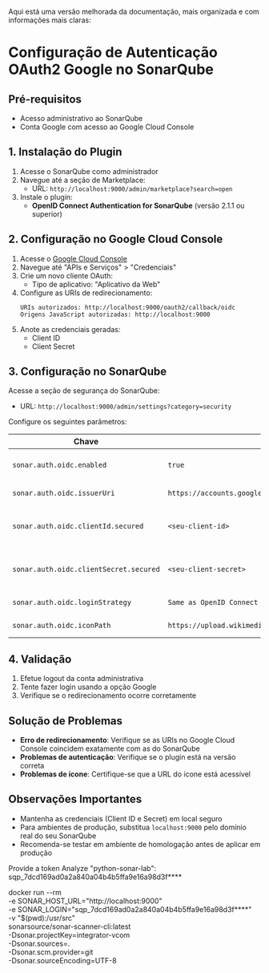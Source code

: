Aqui está uma versão melhorada da documentação, mais organizada e com informações mais claras:

# Configuração de Autenticação OAuth2 Google no SonarQube

## Pré-requisitos
- Acesso administrativo ao SonarQube
- Conta Google com acesso ao Google Cloud Console

## 1. Instalação do Plugin
1. Acesse o SonarQube como administrador
2. Navegue até a seção de Marketplace:
   - URL: `http://localhost:9000/admin/marketplace?search=open`
3. Instale o plugin:
   - **OpenID Connect Authentication for SonarQube** (versão 2.1.1 ou superior)

## 2. Configuração no Google Cloud Console
1. Acesse o [Google Cloud Console](https://console.cloud.google.com/)
2. Navegue até "APIs e Serviços" > "Credenciais"
3. Crie um novo cliente OAuth:
   - Tipo de aplicativo: "Aplicativo da Web"
4. Configure as URIs de redirecionamento:
   ```
   URIs autorizados: http://localhost:9000/oauth2/callback/oidc
   Origens JavaScript autorizadas: http://localhost:9000
   ```
5. Anote as credenciais geradas:
   - Client ID
   - Client Secret

## 3. Configuração no SonarQube
Acesse a seção de segurança do SonarQube:
- URL: `http://localhost:9000/admin/settings?category=security`

Configure os seguintes parâmetros:

| Chave | Valor | Observação |
|-------|-------|------------|
| `sonar.auth.oidc.enabled` | `true` | Habilita autenticação OIDC |
| `sonar.auth.oidc.issuerUri` | `https://accounts.google.com` | Provedor OIDC |
| `sonar.auth.oidc.clientId.secured` | `<seu-client-id>` | Obtido no Google Cloud Console |
| `sonar.auth.oidc.clientSecret.secured` | `<seu-client-secret>` | Obtido no Google Cloud Console |
| `sonar.auth.oidc.loginStrategy` | `Same as OpenID Connect login` | Estratégia de login |
| `sonar.auth.oidc.iconPath` | `https://upload.wikimedia.org/wikipedia/commons/c/c1/Google_%22G%22_logo.svg` | Ícone do provedor |

## 4. Validação
1. Efetue logout da conta administrativa
2. Tente fazer login usando a opção Google
3. Verifique se o redirecionamento ocorre corretamente

## Solução de Problemas
- **Erro de redirecionamento**: Verifique se as URIs no Google Cloud Console coincidem exatamente com as do SonarQube
- **Problemas de autenticação**: Verifique se o plugin está na versão correta
- **Problemas de ícone**: Certifique-se que a URL do ícone está acessível

## Observações Importantes
- Mantenha as credenciais (Client ID e Secret) em local seguro
- Para ambientes de produção, substitua `localhost:9000` pelo domínio real do seu SonarQube
- Recomenda-se testar em ambiente de homologação antes de aplicar em produção





Provide a token
Analyze "python-sonar-lab": sqp_7dcd169ad0a2a840a04b4b5ffa9e16a98d3f****


docker run --rm \
  -e SONAR_HOST_URL="http://localhost:9000" \
  -e SONAR_LOGIN="sqp_7dcd169ad0a2a840a04b4b5ffa9e16a98d3f****" \
  -v "$(pwd):/usr/src" \
  sonarsource/sonar-scanner-cli:latest \
  -Dsonar.projectKey=integrator-vcom \
  -Dsonar.sources=. \
  -Dsonar.scm.provider=git \
  -Dsonar.sourceEncoding=UTF-8
